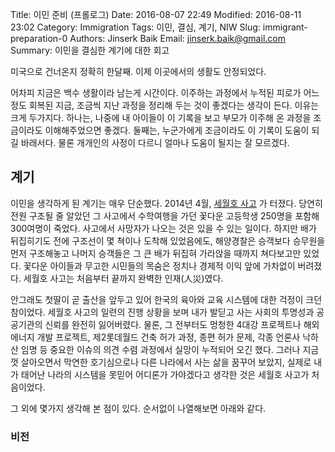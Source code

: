 Title: 이민 준비 (프롤로그)
Date: 2016-08-07 22:49
Modified: 2016-08-11 23:02
Category: Immigration
Tags: 이민, 결심, 계기, NIW
Slug: immigrant-preparation-0
Authors: Jinserk Baik
Email:  jinserk.baik@gmail.com
Summary: 이민을 결심한 계기에 대한 회고 

미국으로 건너온지 정확히 한달째. 이제 이곳에서의 생활도 안정되었다.

어차피 지금은 백수 생활이라 남는게 시간이다. 이주하는 과정에서 누적된 피로가 어느 정도 회복된 지금,
조금씩 지난 과정을 정리해 두는 것이 좋겠다는 생각이 든다. 이유는 크게 두가지다. 하나는, 나중에
내 아이들이 이 기록을 보고 부모가 이주해 온 과정을 조금이라도 이해해주었으면 좋겠다. 둘째는, 누군가에게
조금이라도 이 기록이 도움이 되길 바래서다. 물론 개개인의 사정이 다르니 얼마나 도움이 될지는 잘 모르겠다.

계기
----

이민을 생각하게 된 계기는 매우 단순했다. 2014년 4월, [세월호 사고](https://namu.wiki/w/%EC%B2%AD%ED%95%B4%EC%A7%84%ED%95%B4%EC%9A%B4%20%EC%84%B8%EC%9B%94%ED%98%B8%20%EC%B9%A8%EB%AA%B0%20%EC%82%AC%EA%B3%A0)
가 터졌다. 당연히 전원 구조될 줄 알았던 그 사고에서 수학여행을 가던 꽃다운 고등학생 250명을 포함해
300여명이 죽었다. 사고에서 사망자가 나오는 것은 있을 수 있는 일이다. 하지만 배가 뒤집히기도 전에
구조선이 몇 쳑이나 도착해 있었음에도, 해양경찰은 승객보다 승무원을 먼저 구조해놓고 나머지
승객들은 그 큰 배가 뒤집혀 가라앉을 때까지 쳐다보고만 있었다. 꽃다운 아이들과 무고한 시민들의 목숨은
정치나 경제적 이익 앞에 가차없이 버려졌다. 세월호 사고는 처음부터 끝까지 완벽한 인재(人災)였다.

안그래도 첫딸이 곧 출산을 앞두고 있어 한국의 육아와 교육 시스템에 대한 걱정이 크던 참이었다.
세월호 사고의 일련의 진행 상황을 보며 내가 발딛고 사는 사회의 투명성과 공공기관의 신뢰를
완전히 잃어버렸다. 물론, 그 전부터도 멍청한 4대강 프로젝트나 해외 에너지 개발 프로젝트, 
제2롯데월드 건축 허가 과정, 종편 허가 문제, 각종 언론사 낙하산 임명 등 중요한 이슈의 의견 수렴 과정에서
실망이 누적되어 오긴 했다. 그러나 지금껏 살아오면서 막연한 호기심으로나 다른 나라에서 사는 삶을
꿈꾸어 보았지, 실제로 내가 태어난 나라의 시스템을 못믿어 어디론가 가야겠다고 생각한 것은
세월호 사고가 처음이었다. 

그 외에 몇가지 생각해 본 점이 있다. 순서없이 나열해보면 아래와 같다.

### 비전 ###



